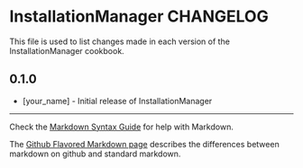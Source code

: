 InstallationManager CHANGELOG
=============================

This file is used to list changes made in each version of the InstallationManager cookbook.

0.1.0
-----
- [your_name] - Initial release of InstallationManager

- - -
Check the [Markdown Syntax Guide](http://daringfireball.net/projects/markdown/syntax) for help with Markdown.

The [Github Flavored Markdown page](http://github.github.com/github-flavored-markdown/) describes the differences between markdown on github and standard markdown.
